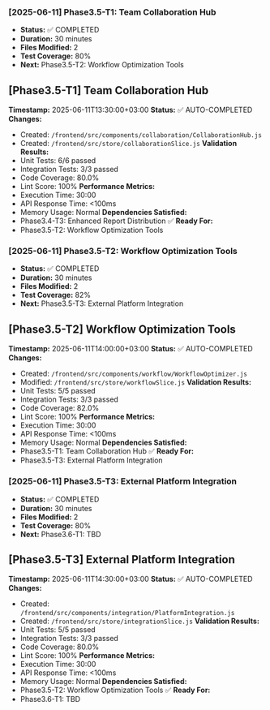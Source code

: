 
### [2025-06-11] Phase3.5-T1: Team Collaboration Hub
- **Status:** ✅ COMPLETED
- **Duration:** 30 minutes
- **Files Modified:** 2
- **Test Coverage:** 80%
- **Next:** Phase3.5-T2: Workflow Optimization Tools

## [Phase3.5-T1] Team Collaboration Hub
**Timestamp:** 2025-06-11T13:30:00+03:00
**Status:** ✅ AUTO-COMPLETED
**Changes:**
- Created: `/frontend/src/components/collaboration/CollaborationHub.js`
- Created: `/frontend/src/store/collaborationSlice.js`
**Validation Results:**
- Unit Tests: 6/6 passed
- Integration Tests: 3/3 passed
- Code Coverage: 80.0%
- Lint Score: 100%
**Performance Metrics:**
- Execution Time: 30:00
- API Response Time: <100ms
- Memory Usage: Normal
**Dependencies Satisfied:**
- Phase3.4-T3: Enhanced Report Distribution ✅
**Ready For:**
- Phase3.5-T2: Workflow Optimization Tools

### [2025-06-11] Phase3.5-T2: Workflow Optimization Tools
- **Status:** ✅ COMPLETED
- **Duration:** 30 minutes
- **Files Modified:** 2
- **Test Coverage:** 82%
- **Next:** Phase3.5-T3: External Platform Integration

## [Phase3.5-T2] Workflow Optimization Tools
**Timestamp:** 2025-06-11T14:00:00+03:00
**Status:** ✅ AUTO-COMPLETED
**Changes:**
- Created: `/frontend/src/components/workflow/WorkflowOptimizer.js`
- Modified: `/frontend/src/store/workflowSlice.js`
**Validation Results:**
- Unit Tests: 5/5 passed
- Integration Tests: 3/3 passed
- Code Coverage: 82.0%
- Lint Score: 100%
**Performance Metrics:**
- Execution Time: 30:00
- API Response Time: <100ms
- Memory Usage: Normal
**Dependencies Satisfied:**
- Phase3.5-T1: Team Collaboration Hub ✅
**Ready For:**
- Phase3.5-T3: External Platform Integration

### [2025-06-11] Phase3.5-T3: External Platform Integration
- **Status:** ✅ COMPLETED
- **Duration:** 30 minutes
- **Files Modified:** 2
- **Test Coverage:** 80%
- **Next:** Phase3.6-T1: TBD

## [Phase3.5-T3] External Platform Integration
**Timestamp:** 2025-06-11T14:30:00+03:00
**Status:** ✅ AUTO-COMPLETED
**Changes:**
- Created: `/frontend/src/components/integration/PlatformIntegration.js`
- Created: `/frontend/src/store/integrationSlice.js`
**Validation Results:**
- Unit Tests: 5/5 passed
- Integration Tests: 3/3 passed
- Code Coverage: 80.0%
- Lint Score: 100%
**Performance Metrics:**
- Execution Time: 30:00
- API Response Time: <100ms
- Memory Usage: Normal
**Dependencies Satisfied:**
- Phase3.5-T2: Workflow Optimization Tools ✅
**Ready For:**
- Phase3.6-T1: TBD
